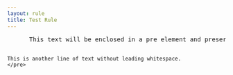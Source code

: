 ```yaml
---
layout: rule
title: Test Rule
---
```


<article class="rule">
  <div class="rule-content">
    <pre>
      This text will be enclosed in a pre element and preserve whitespace and line breaks.

    This is another line of text without leading whitespace.
    </pre>
  </div>
</article>
